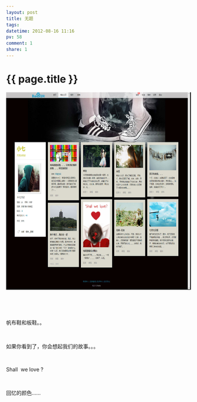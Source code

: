 ```yaml
---
layout: post
title: 无题
tags: 
datetime: 2012-08-16 11:16
pv: 58
comment: 1
share: 1
---
```


{{ page.title }}
================

 <p><img src="/images/6f061d950a7b02082111c27862d9f2d3562cc84b.jpg"                                    width="640" height="539" /></p><p>&nbsp;</p><p>&nbsp;</p><p>帆布鞋和板鞋。。</p><p>&nbsp;</p><p>如果你看到了，你会想起我们的故事。。。</p><p>&nbsp;</p><p>Shall&nbsp;&nbsp;we&nbsp;love&nbsp;?</p><p>&nbsp;</p><p>回忆的颜色……</p> 

